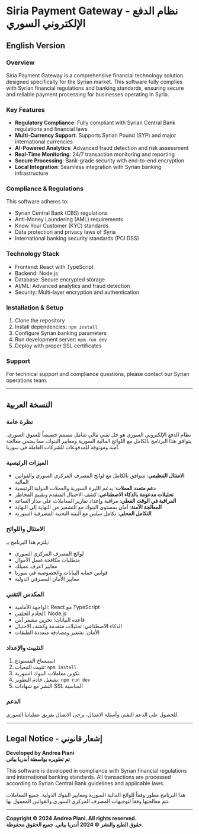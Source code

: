 # Siria Payment Gateway - نظام الدفع الإلكتروني السوري

## English Version

### Overview
Siria Payment Gateway is a comprehensive financial technology solution designed specifically for the Syrian market. This software fully complies with Syrian financial regulations and banking standards, ensuring secure and reliable payment processing for businesses operating in Syria.

### Key Features
- **Regulatory Compliance**: Fully compliant with Syrian Central Bank regulations and financial laws
- **Multi-Currency Support**: Supports Syrian Pound (SYP) and major international currencies
- **AI-Powered Analytics**: Advanced fraud detection and risk assessment
- **Real-Time Monitoring**: 24/7 transaction monitoring and reporting
- **Secure Processing**: Bank-grade security with end-to-end encryption
- **Local Integration**: Seamless integration with Syrian banking infrastructure

### Compliance & Regulations
This software adheres to:
- Syrian Central Bank (CBS) regulations
- Anti-Money Laundering (AML) requirements
- Know Your Customer (KYC) standards
- Data protection and privacy laws of Syria
- International banking security standards (PCI DSS)

### Technology Stack
- Frontend: React with TypeScript
- Backend: Node.js
- Database: Secure encrypted storage
- AI/ML: Advanced analytics and fraud detection
- Security: Multi-layer encryption and authentication

### Installation & Setup
1. Clone the repository
2. Install dependencies: `npm install`
3. Configure Syrian banking parameters
4. Run development server: `npm run dev`
5. Deploy with proper SSL certificates

### Support
For technical support and compliance questions, please contact our Syrian operations team.

---

## النسخة العربية

### نظرة عامة
نظام الدفع الإلكتروني السوري هو حل تقني مالي شامل مصمم خصيصاً للسوق السوري. يتوافق هذا البرنامج بالكامل مع اللوائح المالية السورية ومعايير البنوك، مما يضمن معالجة آمنة وموثوقة للمدفوعات للشركات العاملة في سوريا.

### الميزات الرئيسية
- **الامتثال التنظيمي**: متوافق بالكامل مع لوائح المصرف المركزي السوري والقوانين المالية
- **دعم متعدد العملات**: يدعم الليرة السورية والعملات الدولية الرئيسية
- **تحليلات مدعومة بالذكاء الاصطناعي**: كشف الاحتيال المتقدم وتقييم المخاطر
- **المراقبة في الوقت الفعلي**: مراقبة وإعداد تقارير المعاملات على مدار الساعة
- **المعالجة الآمنة**: أمان بمستوى البنوك مع التشفير من النهاية إلى النهاية
- **التكامل المحلي**: تكامل سلس مع البنية التحتية المصرفية السورية

### الامتثال واللوائح
يلتزم هذا البرنامج بـ:
- لوائح المصرف المركزي السوري
- متطلبات مكافحة غسل الأموال
- معايير اعرف عميلك
- قوانين حماية البيانات والخصوصية في سوريا
- معايير الأمان المصرفي الدولية

### المكدس التقني
- الواجهة الأمامية: React مع TypeScript
- الخادم الخلفي: Node.js
- قاعدة البيانات: تخزين مشفر آمن
- الذكاء الاصطناعي: تحليلات متقدمة وكشف الاحتيال
- الأمان: تشفير ومصادقة متعددة الطبقات

### التثبيت والإعداد
1. استنساخ المستودع
2. تثبيت التبعيات: `npm install`
3. تكوين معاملات البنوك السورية
4. تشغيل خادم التطوير: `npm run dev`
5. النشر مع شهادات SSL المناسبة

### الدعم
للحصول على الدعم التقني وأسئلة الامتثال، يرجى الاتصال بفريق عملياتنا السوري.

---

## Legal Notice - إشعار قانوني

**Developed by Andrea Piani**  
**تم تطويره بواسطة أندريا بياني**

This software is developed in compliance with Syrian financial regulations and international banking standards. All transactions are processed according to Syrian Central Bank guidelines and applicable laws.

هذا البرنامج مطور وفقاً للوائح المالية السورية ومعايير البنوك الدولية. جميع المعاملات تتم معالجتها وفقاً لتوجيهات المصرف المركزي السوري والقوانين المعمول بها.

---

**Copyright © 2024 Andrea Piani. All rights reserved.**  
**حقوق الطبع والنشر © 2024 أندريا بياني. جميع الحقوق محفوظة.**